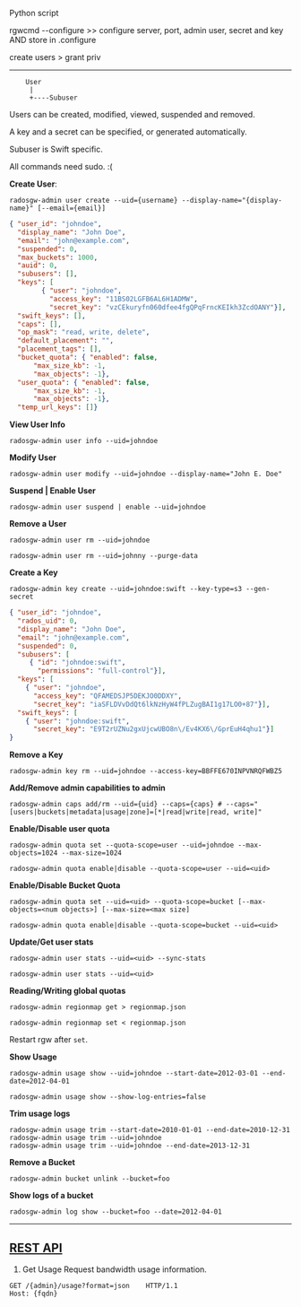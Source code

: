 Python script

rgwcmd --configure >> configure server, port, admin user, secret and key   AND store in .configure

create users > grant priv


---
```
    User
     |
     +----Subuser
```

Users can be created, modified, viewed, suspended and removed.

A key and a secret can be specified, or generated automatically.

Subuser is Swift specific.

All commands need sudo. :(

**Create User**:
```
radosgw-admin user create --uid={username} --display-name="{display-name}" [--email={email}]
```
```json
{ "user_id": "johndoe",
  "display_name": "John Doe",
  "email": "john@example.com",
  "suspended": 0,
  "max_buckets": 1000,
  "auid": 0,
  "subusers": [],
  "keys": [
        { "user": "johndoe",
          "access_key": "11BS02LGFB6AL6H1ADMW",
          "secret_key": "vzCEkuryfn060dfee4fgQPqFrncKEIkh3ZcdOANY"}],
  "swift_keys": [],
  "caps": [],
  "op_mask": "read, write, delete",
  "default_placement": "",
  "placement_tags": [],
  "bucket_quota": { "enabled": false,
      "max_size_kb": -1,
      "max_objects": -1},
  "user_quota": { "enabled": false,
      "max_size_kb": -1,
      "max_objects": -1},
  "temp_url_keys": []}
```


**View User Info**
```
radosgw-admin user info --uid=johndoe
```

**Modify User**
```
radosgw-admin user modify --uid=johndoe --display-name="John E. Doe"
```

**Suspend | Enable User**
```
radosgw-admin user suspend | enable --uid=johndoe
```

**Remove a User**
```
radosgw-admin user rm --uid=johndoe

radosgw-admin user rm --uid=johnny --purge-data
```

**Create a Key**
```
radosgw-admin key create --uid=johndoe:swift --key-type=s3 --gen-secret
```
```json
{ "user_id": "johndoe",
  "rados_uid": 0,
  "display_name": "John Doe",
  "email": "john@example.com",
  "suspended": 0,
  "subusers": [
     { "id": "johndoe:swift",
       "permissions": "full-control"}],
  "keys": [
    { "user": "johndoe",
      "access_key": "QFAMEDSJP5DEKJO0DDXY",
      "secret_key": "iaSFLDVvDdQt6lkNzHyW4fPLZugBAI1g17LO0+87"}],
  "swift_keys": [
    { "user": "johndoe:swift",
      "secret_key": "E9T2rUZNu2gxUjcwUBO8n\/Ev4KX6\/GprEuH4qhu1"}]
}
```

**Remove a Key**
```
radosgw-admin key rm --uid=johndoe --access-key=BBFFE670INPVNRQFWBZ5
```

**Add/Remove admin capabilities to admin**
```
radosgw-admin caps add/rm --uid={uid} --caps={caps} # --caps="[users|buckets|metadata|usage|zone]=[*|read|write|read, write]"
```

**Enable/Disable user quota**
```
radosgw-admin quota set --quota-scope=user --uid=johndoe --max-objects=1024 --max-size=1024

radosgw-admin quota enable|disable --quota-scope=user --uid=<uid>
```

**Enable/Disable Bucket Quota**
```
radosgw-admin quota set --uid=<uid> --quota-scope=bucket [--max-objects=<num objects>] [--max-size=<max size]

radosgw-admin quota enable|disable --quota-scope=bucket --uid=<uid>
```

**Update/Get user stats**
```
radosgw-admin user stats --uid=<uid> --sync-stats

radosgw-admin user stats --uid=<uid>
```

**Reading/Writing global quotas**
```
radosgw-admin regionmap get > regionmap.json

radosgw-admin regionmap set < regionmap.json
```
Restart rgw after `set`.


**Show Usage**
```
radosgw-admin usage show --uid=johndoe --start-date=2012-03-01 --end-date=2012-04-01

radosgw-admin usage show --show-log-entries=false
```

**Trim usage logs**
```
radosgw-admin usage trim --start-date=2010-01-01 --end-date=2010-12-31
radosgw-admin usage trim --uid=johndoe
radosgw-admin usage trim --uid=johndoe --end-date=2013-12-31
```

**Remove a Bucket**
```
radosgw-admin bucket unlink --bucket=foo
```

**Show logs of a bucket**
```
radosgw-admin log show --bucket=foo --date=2012-04-01
```

---

## [REST API](http://docs.ceph.com/docs/master/radosgw/adminops/)

1. Get Usage
   Request bandwidth usage information.
```
GET /{admin}/usage?format=json    HTTP/1.1
Host: {fqdn}
```
